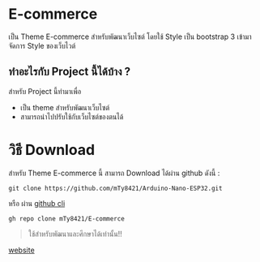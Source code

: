 # E-commerce

เป็น Theme E-commerce สำหรับพัฒนาเว็บไซต์ โดยใช้ Style เป็น bootstrap 3 เข้ามาจัดการ Style ของเว็บไวต์

## ทำอะไรกับ Project นี้ได้บ้าง ?

สำหรับ Project นี้ทำมาเพื่อ

- เป็น theme สำหรับพัฒนาเว็บไซต์
- สามารถนำไปปรับใช้กับเว็บไซต์ของตนได้

# วิธี Download

สำหรับ Theme E-commerce นี้ สามารถ Download ได้ผ่าน github ดังนี้ :

```git
git clone https://github.com/mTy8421/Arduino-Nano-ESP32.git
```

หรือ ผ่าน [github cli](https://cli.github.com/)

```git
gh repo clone mTy8421/E-commerce
```

> ใช้สำหรับพัฒนาและศึกษาได้เท่านั้น!!

[website](https://mty8421.github.io/E-commerce/)
